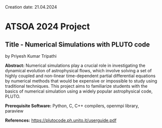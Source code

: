 Creation date: 21.04.2024
# ATSOA 2024 Project
## Title - Numerical Simulations with PLUTO code
by Priyesh Kumar Tripathi

**Abstract:** Numerical simulations play a crucial role in investigating the dynamical evolution of astrophysical flows, which involve solving a set of highly coupled and non-linear time-dependent partial differential equations by numerical methods that would be expensive or impossible to study using traditional techniques. This project aims to familiarize students with the basics of numerical simulation using a widely popular astrophysical code, PLUTO.

**Prerequisite Software:** Python, C, C++ compilers, openmpi library, paraview

**References:** https://plutocode.ph.unito.it/userguide.pdf

